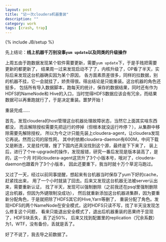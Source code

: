 ```yaml
---
layout: post
title: "记一次cloudera机器重装"
description: ""
category: work
tags: [crash, trap]
---
```

{% include JB/setup %}

先上结论：**线上机器千万别没事`yum update`以及同类的升级操作**

上周五由于跑数据发现某个软件需要更新，需要`yum update`下，于是手贱把需要更新的都更新了，
结果周一过来发现启动不了了，内核升级了，OP看了半天，实际后来发现这台机器确实因为某个原因，
各方面素质差很多，同样的拉数据，别的机器不挂，它一会就挂了，娇贵得很。得出结论是只能重装。这台机器的角色还挺多，
包括所有导入数据脚本，跑每天的统计，保存的数据结果，同时还有作为HDFS的NameNode和
Hive的入口，当时觉得HDFS数据应该会有冗余，而结果数据可以再重跑就行了，于是决定重装。噩梦开始！

重装完成……

首先，发现cloudera的host管理这台机器处理故障状态，当然它上面其实啥东西都没，
而且解除授权需要先把运行的停掉（但根本就没运行咋停？），从集群中移除需要先解除授权，
所以为今之计只能先装上cloudera-agent，让cloudera发现它再说。然而公司的尿性网，
其中的依赖cloudera-daemon有600M，中间下载又是断连，又是挂代理，搜了下国内还真没找到这个源，最终是下下来了，
装上后，进行了个re-upgrade的操作，发现报错，研究一番后发现是版本装高了，是的，这一个月
时间cloudera-agent这货升了3个小版本号，哦对了，cloudera-daemon也跟着升了3个小版本，
因此还要重下，我当时就十万个草泥马跑过。

又过了一天，经过以前同事提醒，想起来有台机器当时保存了yum下好的cache，赶紧找出来，
用了一个小时就装了回去。后来又发现这台机器无法被server认出来，需要重新认证，
找了半天，发现可以强制删除（之前我还在psql里强制删除这台机器，但因为外键限制没成功），
然后就重新添加这台机器进集群，因为要重新分配角色，于是就把除了HDFS其它的Hive,Yarn等删了，
重装分配了角色。发现HDFS的两个NameNode在安全模式，这时HDFS只读不写，找了半天没发现怎么修复这个问题，
看来只能退出安全模式了，退出后机器重装的恶果终于显现了，HDFS块丢失，丢了近50%，
后来又找到配置里的replication（冗余系数）为1，WTF，没有备份，丢就是丢了。

好了不说了，我去导之前数据了。

